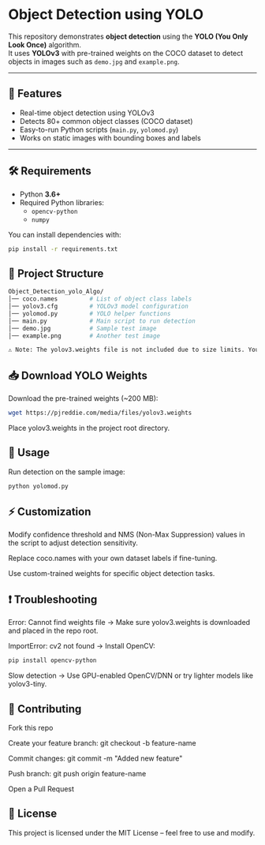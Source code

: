 # Object Detection using YOLO

This repository demonstrates **object detection** using the **YOLO (You Only Look Once)** algorithm.  
It uses **YOLOv3** with pre-trained weights on the COCO dataset to detect objects in images such as `demo.jpg` and `example.png`.

---

## 📌 Features

- Real-time object detection using YOLOv3  
- Detects 80+ common object classes (COCO dataset)  
- Easy-to-run Python scripts (`main.py`, `yolomod.py`)  
- Works on static images with bounding boxes and labels  

---

## 🛠️ Requirements


- Python **3.6+**
- Required Python libraries:
  - `opencv-python`
  - `numpy`

You can install dependencies with:

```bash
pip install -r requirements.txt

```


## 📂 Project Structure

```bash 
Object_Detection_yolo_Algo/
│── coco.names         # List of object class labels
│── yolov3.cfg         # YOLOv3 model configuration
│── yolomod.py         # YOLO helper functions
│── main.py            # Main script to run detection
│── demo.jpg           # Sample test image
│── example.png        # Another test image

⚠️ Note: The yolov3.weights file is not included due to size limits. You must download it manually.

```

## 📥 Download YOLO Weights

Download the pre-trained weights (~200 MB):
```bash
wget https://pjreddie.com/media/files/yolov3.weights
```
Place yolov3.weights in the project root directory.

## 🚀 Usage

Run detection on the sample image:

```bash
python yolomod.py
```

## ⚡ Customization

Modify confidence threshold and NMS (Non-Max Suppression) values in the script to adjust detection sensitivity.

Replace coco.names with your own dataset labels if fine-tuning.

Use custom-trained weights for specific object detection tasks.

## ❗ Troubleshooting

Error: Cannot find weights file
→ Make sure yolov3.weights is downloaded and placed in the repo root.

ImportError: cv2 not found
→ Install OpenCV:
```bash
pip install opencv-python
```
Slow detection
→ Use GPU-enabled OpenCV/DNN or try lighter models like yolov3-tiny.

## 🤝 Contributing

Fork this repo

Create your feature branch: git checkout -b feature-name

Commit changes: git commit -m "Added new feature"

Push branch: git push origin feature-name

Open a Pull Request

## 📜 License

This project is licensed under the MIT License – feel free to use and modify.

